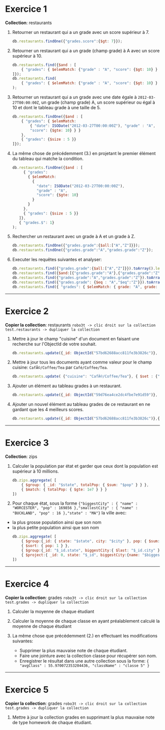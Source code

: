 # Exercice 1

**Collection**: restaurants

1. Retourner un restaurant qui a un grade avec un score supérieur à 7.
    ```javascript
    db.restaurants.findOne({"grades.score":{$gt: 7}});
    ```
2. Retourner un restaurant qui a un grade (champ grade) à A avec un score supérieur à 10.
    ```javascript
    db.restaurants.find({$and : [ 
        { "grades": { $elemMatch: {"grade" : "A", "score": {$gt: 10} } }}
    ]});
    db.restaurants.find(
        { "grades": { $elemMatch: {"grade" : "A", "score": {$gt: 10} } }}
    );
    ```
3. Retourner un restaurant qui a un grade avec une date égale à `2012-03-27T00:00:00Z`, un grade (champ grade) A, un score supérieur ou égal à 10 et dont le tableau grade à une taille de 5.
    ```javascript
    db.restaurants.findOne({$and : [ 
        { "grades": { $elemMatch: 
            { "date": ISODate("2012-03-27T00:00:00Z"), "grade" : "A",
            "score": {$gte: 10} } }
        },
        { "grades": {$size : 5 }} 
    ]});
    ```
4. La même chose de précédemment (3.) en projetant le premier élément du tableau qui matche la condition.
    ```javascript
    db.restaurants.findOne({$and : [ 
         { "grades": 
           { $elemMatch: 
             { 
               "date": ISODate("2012-03-27T00:00:00Z"),
               "grade" : "A",
               "score": {$gte: 10} 
             }
           }
         },
         { "grades": {$size : 5 }}   
       ]},
       { "grades.$": 1}
    );
    ```
5. Rechercher un restaurant avec un grade à A et un grade à Z.
    ```javascript
    db.restaurants.findOne({"grades.grade":{$all:["A","Z"]}});
    db.restaurants.findOne({"grades.grade":"A","grades.grade":"Z"});
    ```

6. Executer les requêtes suivantes et analyser:
    ```javascript
    db.restaurants.find({"grades.grade":{$all:["A","Z"]}}).toArray().length;
    db.restaurants.find({$and:[{"grades.grade":"A"},{"grades.grade":"Z"}]}).toArray().length; 
    db.restaurants.find({"grades.grade":"A","grades.grade":"Z"}).toArray().length;
    db.restaurants.find({"grades.grade": {$eq : "A","$eq":"Z"}}).toArray().length;
    db.restaurants.find({ "grades": { $elemMatch: { grade: "A", grade: "Z" } } }).toArray().length;
    ```

---

# Exercice 2

**Copier la collection**: restaurants `robo3t -> clic droit sur la collection test.restaurants -> dupliquer la collection`

1. Mettre à jour le champ "cuisine" d'un document en faisant une recherche sur l'ObjectId de votre souhait.
    ```javascript
    db.restaurants.update({_id: ObjectId("57bd62688acc811fe3b3826c")}, { $set: {"cuisine": "test"} })
    ```

2. Mettre à jour tous les documents ayant comme valeur pour le champ cuisine: `CafÃ©/Coffee/Tea` par `Café/Coffee/Tea`.
    ```javascript
    db.restaurants.update( {"cuisine": "CafÃ©/Coffee/Tea"}, { $set : {"cuisine": "Café/Coffee/Tea"}}, {multi: true})
    ```

3. Ajouter un élément au tableau grades à un restaurant.
    ```javascript
    db.restaurants.update({_id: ObjectId("59d76ea4ce2dc4fbe7e91d59")}, { $push: { "grades": { "date" : ISODate("2011-10-19T00:00:00Z"), "grade" : "A", "score" : 13 }  } } )
    ```

4. Ajouter un nouvel élément au tableau grades de ce restaurant en ne gardant que les 4 meilleurs scores.
    ```javascript
    db.restaurants.update({_id: ObjectId("57bd62688acc811fe3b3826c")},{$push:{"grades": {$each : [ {"date" : ISODate("2011-10-19T00:00:00Z"), "grade" : "A", "score" : 14 }] , $sort: {"score": -1}, $slice : 3 } }} )
    ```

---

# Exercice 3

**Collection**: zips

1. Calculer la population par état et garder que ceux dont la population est supérieur à 10 millions.
    ```javascript
    db.zips.aggregate( [    
        { $group: { _id: "$state", totalPop: { $sum: "$pop" } } },    
        { $match: { totalPop: { $gte: 1e7 } } } 
    ])
    ```

2. Pour chaque état, sous la forme `{"biggestCity" : { "name" : "WORCESTER", "pop" : 169856 },"smallestCity" : { "name" : "BUCKLAND", "pop" : 16 },"state" : "MA"}` la ville avec: 
 * la plus grosse population ainsi que son nom
 * la plus petite population ainsi que son nom 
    ```javascript
    db.zips.aggregate( [    
        { $group:{_id: { state: "$state", city: "$city" }, pop: { $sum: "$pop" }}}, 
        { $sort: { pop: 1 } },   
        { $group:{_id: "$_id.state", biggestCity:{ $last: "$_id.city" },biggestPop: { $last: "$pop" },smallestCity: {$first: "$_id.city" },smallestPop:  { $first: "$pop" }}},
        { $project:{ _id: 0, state: "$_id", biggestCity:{name: "$biggestCity",pop: "$biggestPop" }, smallestCity: {name: "$smallestCity", pop:"$smallestPop" }}} 
    ])
    ```


---

# Exercice 4

**Copier la collection**: grades `robo3t -> clic droit sur la collection test.grades -> dupliquer la collection`

1) Calculer la moyenne de chaque étudiant


2) Calculer la moyenne de chaque classe en ayant préalablement calculé la moyenne de chaque étudiant
    


3) La même chose que précédemment (2.) en effectuant les modifications suivantes: 
    * Supprimer la plus mauvaise note de chaque étudiant.
    * Faire une jointure avec la collection classe pour récupérer son nom.
    * Enregistrer le résultat dans une autre collection sous la forme: `{ "avgClass" : 55.970072353204436, "className" : "classe 5" }`

---

# Exercice 5

**Copier la collection**: grades `robo3t -> clic droit sur la collection test.grades -> dupliquer la collection`

1. Mettre à jour la collection grades en supprimant la plus mauvaise note de type homework de chaque étudiant.

